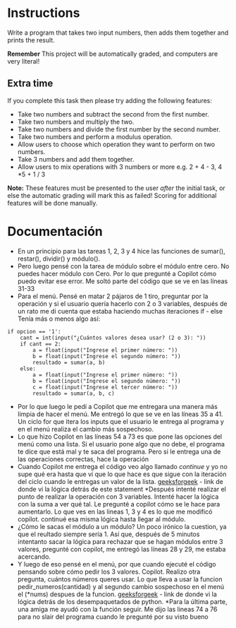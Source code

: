 # Instructions

Write a program that takes two input numbers, then adds them together and prints the result.

**Remember** This project will be automatically graded, and computers are very literal!

## Extra time

If you complete this task then please try adding the following features:

- Take two numbers and subtract the second from the first number.
- Take two numbers and multiply the two.
- Take two numbers and divide the first number by the second number.
- Take two numbers and perform a modulus operation.
- Allow users to choose which operation they want to perform on two numbers.
- Take 3 numbers and add them together.
- Allow users to mix operations with 3 numbers or more
  e.g. 2 + 4 - 3, 4 \*5 + 1 / 3

**Note:** These features must be presented to the user _after_ the initial task, or else the automatic grading will mark this as failed! Scoring for additional features will be done manually.

# Documentación

- En un principio para las tareas 1, 2, 3 y 4 hice las funciones de sumar(), restar(), dividir() y módulo().
- Pero luego pensé con la tarea de módulo sobre el módulo entre cero. No puedes hacer módulo con Cero. Por lo que pregunté a Copilot cómo puedo evitar ese error. Me soltó parte del código que se ve en las líneas 31-33
- Para el menú. Pensé en matar 2 pájaros de 1 tiro, preguntar por la operación y si el usuario quería hacerlo con 2 o 3 variables, después de un rato me di cuenta que estaba haciendo muchas iteraciones if - else Tenía más o menos algo así:

```
if opcion == '1':
    cant = int(input("¿Cuántos valores desea usar? (2 o 3): "))
    if cant == 2:
        a = float(input("Ingrese el primer número: "))
        b = float(input("Ingrese el segundo número: "))
        resultado = sumar(a, b)
    else:
        a = float(input("Ingrese el primer número: "))
        b = float(input("Ingrese el segundo número: "))
        c = float(input("Ingrese el tercer número: "))
        resultado = sumar(a, b, c)
```

- Por lo que luego le pedí a Copilot que me entregara una manera más limpia de hacer el menú. Me entregó lo que se ve en las líneas 35 a 41. Un ciclo for que itera los inputs que el usuario le entrega al programa y en el menú realiza el cambio más sospechoso.
- Lo que hizo Copilot en las líneas 54 a 73 es que pone las opciones del menú como una lista. Si el usuario pone algo que no debe, el programa te dice que está mal y te saca del programa. Pero si le entrega una de las operaciones correctas, hace la operación
- Cuando Copilot me entrega el código veo algo llamado _continue_ y yo no supe qué era hasta que ví que lo que hace es que sigue con la iteración del ciclo cuando le entregas un valor de la lista.
  [geeksforgeek](https://www.geeksforgeeks.org/python/python-continue-statement/) - link de donde vi la lógica detrás de este statement
  \*Después intenté realizar el punto de realizar la operación con 3 variables. Intenté hacer la lógica con la suma a ver qué tal. Le pregunté a copilot cómo se le hace para aumentarlo. Lo que ves en las lineas 1, 3 y 4 es lo que me modificó copilot. continué esa misma lógica hasta llegar al módulo.
- ¿Cómo le sacas el módulo a un módulo? Un poco irónico la cuestion, ya que el reultado siempre sería 1. Así que, después de 5 minutos intentanto sacar la lógica para rechazar que se hagan módulos entre 3 valores, pregunté con copilot, me entregó las líneas 28 y 29, me estaba acercando.
- Y luego de eso pensé en el menú, por que cuando ejecuté el código pensando sobre cómo pedir los 3 valores. Copilot. Realizo otra pregunta, cuántos números queres usar. Lo que lleva a usar la funcion pedir_numeros(cantidad) y al segundo cambio sospechoso en el menú el (*nums) despues de la funcion.
  [geeksforgeek](https://www.geeksforgeeks.org/python/packing-and-unpacking-arguments-in-python/) - link de donde vi la lógica detrás de los desempaquetados de python.
  *Para la última parte, una amiga me ayudó con la función seguir. Me dijo las lineas 74 a 76 para no slair del programa cuando le pregunté por su visto bueno
